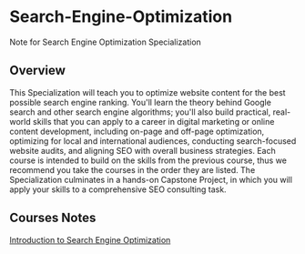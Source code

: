# Search-Engine-Optimization
Note for Search Engine Optimization Specialization
## Overview
This Specialization will teach you to optimize website content for the best possible search engine ranking. You'll learn the theory behind Google search and other search engine algorithms; you'll also build practical, real-world skills that you can apply to a career in digital marketing or online content development, including on-page and off-page optimization, optimizing for local and international audiences, conducting search-focused website audits, and aligning SEO with overall business strategies. Each course is intended to build on the skills from the previous course, thus we recommend you take the courses in the order they are listed. The Specialization culminates in a hands-on Capstone Project, in which you will apply your skills to a comprehensive SEO consulting task.
## Courses Notes
[Introduction to Search Engine Optimization](Introduction-to-SEO/README.md)
